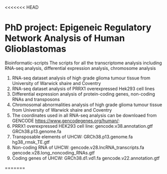 <<<<<<< HEAD
# PhD project: Epigeneic Regulatory Network Analysis of Human Glioblastomas

Bioinformatic-scripts
The scripts for all the transcriptome analysis including RNA-seq analysis, differential expression analysis, chromosome analysis

1. RNA-seq dataset analysis of high grade glioma tumour tissue from University of Warwick shaire and Coventry
2. RNA-seq dataset analysis of PRRX1 overexpressed Hek293 cell lines
3. Differential expression analysis of protein-coding genes, non-coding RNAs and transposons
4. Chromosomal abnormalities analysis of high grade glioma tumour tissue from University of Warwick shaire and Coventry
5. The coordinates used in all RNA-seq analysis can be downloaed from GENCODE https://www.gencodegenes.org/human/:
6. PRRX1 overexpressed HEK293 cell line: gencode.v38.annotation.gtf    GRCh38.p13.genome.fa
7. Transposable elements of UHCW: GRCh38.p13.genome.fa    hg38_rmsk_TE.gtf
8. Non-coding RNA of UHCW: gencode.v28.lncRNA_transcripts.fa gencode.v28.long_noncoding_RNAs.gtf
9. Coding genes of UHCW: GRCh38.d1.vd1.fa   gencode.v22.annotation.gtf
     
=======
>>>>>>> 
